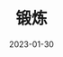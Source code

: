 ---
title: '锻炼'
url: "sports"
src: "https://sports.ygria.site/"
date: 2023-01-30
description: ''
layout: sports
menu:
  main:
    name: "锻炼"
    weight: 12
---